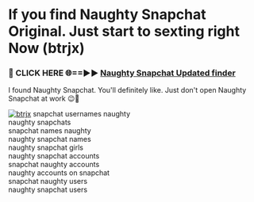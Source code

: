 # If you find Naughty Snapchat Original. Just start to sexting right Now (btrjx)

<h3>🔴 CLICK HERE 🌐==►► <a href="https://tinyurl.com/mtbk5fxa" rel="nofollow">Naughty Snapchat Updated finder</a></h3>

I found Naughty Snapchat. You'll definitely like. Just don't open Naughty Snapchat at work 😉💬

[![btrjx](https://i.imgur.com/Q8WKrnY.jpeg)](https://tinyurl.com/mtbk5fxa)
snapchat usernames naughty<br>
naughty snapchats<br>
snapchat names naughty<br>
naughty snapchat names<br>
naughty snapchat girls<br>
naughty snapchat accounts<br>
snapchat naughty accounts<br>
naughty accounts on snapchat<br>
snapchat naughty users<br>
naughty snapchat users
